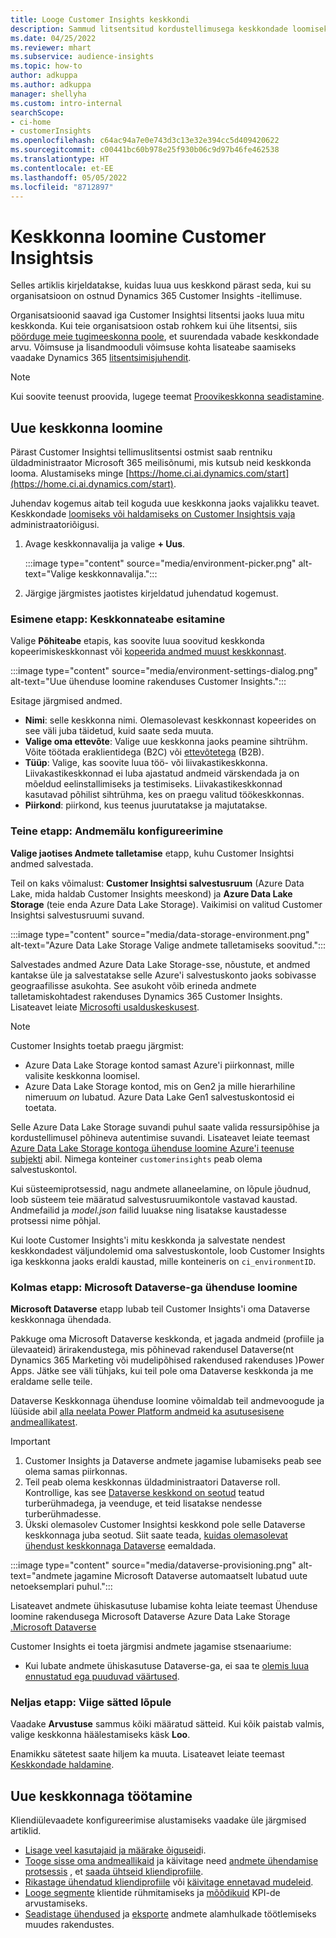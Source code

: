 ```yaml
---
title: Looge Customer Insights keskkondi
description: Sammud litsentsitud kordustellimusega keskkondade loomiseks Dynamics 365 Customer Insights jaoks.
ms.date: 04/25/2022
ms.reviewer: mhart
ms.subservice: audience-insights
ms.topic: how-to
author: adkuppa
ms.author: adkuppa
manager: shellyha
ms.custom: intro-internal
searchScope:
- ci-home
- customerInsights
ms.openlocfilehash: c64ac94a7e0e743d3c13e32e394cc5d409420622
ms.sourcegitcommit: c00441bc60b978e25f930b06c9d97b46fe462538
ms.translationtype: HT
ms.contentlocale: et-EE
ms.lasthandoff: 05/05/2022
ms.locfileid: "8712897"
---
```

# <a name="create-an-environment-in-customer-insights"></a>Keskkonna loomine Customer Insightsis

Selles artiklis kirjeldatakse, kuidas luua uus keskkond pärast seda, kui su organisatsioon on ostnud Dynamics 365 Customer Insights -itellimuse. 

Organisatsioonid saavad iga Customer Insightsi litsentsi jaoks luua mitu keskkonda. Kui teie organisatsioon ostab rohkem kui ühe litsentsi, siis [pöörduge meie tugimeeskonna poole](https://go.microsoft.com/fwlink/?linkid=2079641), et suurendada vabade keskkondade arvu. Võimsuse ja lisandmooduli võimsuse kohta lisateabe saamiseks vaadake Dynamics 365 [litsentsimisjuhendit](https://go.microsoft.com/fwlink/?LinkId=866544).

> [!NOTE]
> Kui soovite teenust proovida, lugege teemat [Proovikeskkonna seadistamine](trial-signup.md).

## <a name="create-a-new-environment"></a>Uue keskkonna loomine

Pärast Customer Insightsi tellimuslitsentsi ostmist saab rentniku üldadministraator Microsoft 365 meilisõnumi, mis kutsub neid keskkonda looma. Alustamiseks minge [https://home.ci.ai.dynamics.com/start](https://home.ci.ai.dynamics.com/start). 

Juhendav kogemus aitab teil koguda uue keskkonna jaoks vajalikku teavet. Keskkondade [loomiseks või haldamiseks on Customer Insightsis vaja](permissions.md) administraatoriõigusi.

1. Avage keskkonnavalija ja valige **+ Uus**.
  
   :::image type="content" source="media/environment-picker.png" alt-text="Valige keskkonnavalija.":::

1. Järgige järgmistes jaotistes kirjeldatud juhendatud kogemust.

### <a name="step-1-provide-environment-information"></a>Esimene etapp: Keskkonnateabe esitamine

Valige **Põhiteabe** etapis, kas soovite luua soovitud keskkonda kopeerimiskeskkonnast või [kopeerida andmed muust keskkonnast](manage-environments.md#copy-the-environment-configuration).

   :::image type="content" source="media/environment-settings-dialog.png" alt-text="Uue ühenduse loomine rakenduses Customer Insights.":::

Esitage järgmised andmed.
   - **Nimi**: selle keskkonna nimi. Olemasolevast keskkonnast kopeerides on see väli juba täidetud, kuid saate seda muuta.
   - **Valige oma ettevõte**: Valige uue keskkonna jaoks peamine sihtrühm. Võite töötada eraklientidega (B2C) või [ ettevõtetega](work-with-business-accounts.md) (B2B).
   - **Tüüp**: Valige, kas soovite luua töö- või liivakastikeskkonna. Liivakastikeskkonnad ei luba ajastatud andmeid värskendada ja on mõeldud eelinstallimiseks ja testimiseks. Liivakastikeskkonnad kasutavad põhilist sihtrühma, kes on praegu valitud töökeskkonnas.
   - **Piirkond**: piirkond, kus teenus juurutatakse ja majutatakse.

### <a name="step-2-configure-data-storage"></a>Teine etapp: Andmemälu konfigureerimine

**Valige jaotises Andmete talletamise** etapp, kuhu Customer Insightsi andmed salvestada.

Teil on kaks võimalust: **Customer Insightsi salvestusruum** (Azure Data Lake, mida haldab Customer Insights meeskond) ja **Azure Data Lake Storage** (teie enda Azure Data Lake Storage). Vaikimisi on valitud Customer Insightsi salvestusruumi suvand.

:::image type="content" source="media/data-storage-environment.png" alt-text="Azure Data Lake Storage Valige andmete talletamiseks soovitud.":::

Salvestades andmed Azure Data Lake Storage-sse, nõustute, et andmed kantakse üle ja salvestatakse selle Azure'i salvestuskonto jaoks sobivasse geograafilisse asukohta. See asukoht võib erineda andmete talletamiskohtadest rakenduses Dynamics 365 Customer Insights. Lisateavet leiate [Microsofti usalduskeskusest](https://www.microsoft.com/trust-center).

> [!NOTE]
> Customer Insights toetab praegu järgmist:  
> - Azure Data Lake Storage kontod samast Azure'i piirkonnast, mille valisite keskkonna loomisel.
> - Azure Data Lake Storage kontod, mis on Gen2 ja mille hierarhiline nimeruum *on* lubatud. Azure Data Lake Gen1 salvestuskontosid ei toetata.

Selle Azure Data Lake Storage suvandi puhul saate valida ressursipõhise ja kordustellimusel põhineva autentimise suvandi. Lisateavet leiate teemast [Azure Data Lake Storage kontoga ühenduse loomine Azure'i teenuse subjekti](connect-service-principal.md) abil. Nimega konteiner `customerinsights` peab olema salvestuskontol.

Kui süsteemiprotsessid, nagu andmete allaneelamine, on lõpule jõudnud, loob süsteem teie määratud salvestusruumikontole vastavad kaustad. Andmefailid ja *model.json* failid luuakse ning lisatakse kaustadesse protsessi nime põhjal.

Kui loote Customer Insights'i mitu keskkonda ja salvestate nendest keskkondadest väljundolemid oma salvestuskontole, loob Customer Insights iga keskkonna jaoks eraldi kaustad, mille konteineris on `ci_environmentID`.

### <a name="step-3-connect-to-microsoft-dataverse"></a>Kolmas etapp: Microsoft Dataverse-ga ühenduse loomine
   
**Microsoft Dataverse** etapp lubab teil Customer Insights'i oma Dataverse keskkonnaga ühendada.

Pakkuge oma Microsoft Dataverse keskkonda, et jagada andmeid (profiile ja ülevaateid) ärirakendustega, mis põhinevad rakendusel Dataverse(nt Dynamics 365 Marketing või mudelipõhised rakendused rakenduses )Power Apps. Jätke see väli tühjaks, kui teil pole oma Dataverse keskkonda ja me eraldame selle teile.

Dataverse Keskkonnaga ühenduse loomine võimaldab teil andmevoogude ja lüüside abil [alla neelata Power Platform andmeid ka asutusesisene andmeallikatest](data-sources.md#add-data-from-on-premises-data-sources).

> [!IMPORTANT]
> 1. Customer Insights ja Dataverse andmete jagamise lubamiseks peab see olema samas piirkonnas.
> 1. Teil peab olema keskkonnas üldadministraatori Dataverse roll. Kontrollige, kas see [Dataverse keskkond on seotud](/power-platform/admin/control-user-access#associate-a-security-group-with-a-dataverse-environment) teatud turberühmadega, ja veenduge, et teid lisatakse nendesse turberühmadesse.
> 1. Ükski olemasolev Customer Insightsi keskkond pole selle Dataverse keskkonnaga juba seotud. Siit saate teada, [kuidas olemasolevat ühendust keskkonnaga Dataverse](manage-environments.md#remove-an-existing-connection-to-a-dataverse-environment) eemaldada.

:::image type="content" source="media/dataverse-provisioning.png" alt-text="andmete jagamine Microsoft Dataverse automaatselt lubatud uute netoeksemplari puhul.":::

Lisateavet andmete ühiskasutuse lubamise kohta leiate teemast Ühenduse loomine rakendusega Microsoft Dataverse Azure Data Lake Storage [.Microsoft Dataverse](manage-environments.md#connect-to-microsoft-dataverse)

Customer Insights ei toeta järgmisi andmete jagamise stsenaariume:
- Kui lubate andmete ühiskasutuse Dataverse-ga, ei saa te [olemis luua ennustatud ega puuduvad väärtused](predictions.md).

### <a name="step-4-finalize-the-settings"></a>Neljas etapp: Viige sätted lõpule

Vaadake **Arvustuse** sammus kõiki määratud sätteid. Kui kõik paistab valmis, valige keskkonna häälestamiseks käsk **Loo**. 

Enamikku sätetest saate hiljem ka muuta. Lisateavet leiate teemast [Keskkondade haldamine](manage-environments.md).

## <a name="work-with-your-new-environment"></a>Uue keskkonnaga töötamine

Kliendiülevaadete konfigureerimise alustamiseks vaadake üle järgmised artiklid. 

- [Lisage veel kasutajaid ja määrake õiguseid](permissions.md)i.
- [Tooge sisse oma andmeallikaid](data-sources.md) ja käivitage need [andmete ühendamise protsessis](data-unification.md) , et [saada ühtseid kliendiprofiile](customer-profiles.md).
- [Rikastage ühendatud kliendiprofiile](enrichment-hub.md) või [käivitage ennetavad mudeleid](predictions-overview.md).
- [Looge segmente](segments.md) klientide rühmitamiseks ja [mõõdikuid](measures.md) KPI-de arvustamiseks.
- [Seadistage ühendused](connections.md) ja [eksporte](export-destinations.md) andmete alamhulkade töötlemiseks muudes rakendustes.
